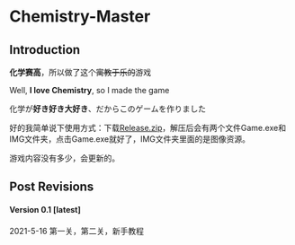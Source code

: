 # Chemistry-Master
## Introduction
**化学赛高**，所以做了这个~~寓教于乐的~~游戏

Well, **I love Chemistry**, so I made the game

化学が**好き好き大好き**、だからこのゲームを作りました

好的我简单说下使用方式：下载[Release.zip](Release.zip)，解压后会有两个文件Game.exe和IMG文件夹，点击Game.exe就好了，IMG文件夹里面的是图像资源。

游戏内容没有多少，会更新的。

## Post Revisions

#### Version 0.1 [latest]
2021-5-16
第一关，第二关，新手教程
